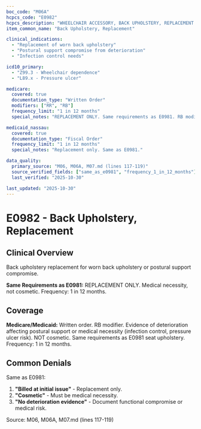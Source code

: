 ```yaml
---
boc_code: "M06A"
hcpcs_code: "E0982"
hcpcs_description: "WHEELCHAIR ACCESSORY, BACK UPHOLSTERY, REPLACEMENT ONLY, EACH"
item_common_name: "Back Upholstery, Replacement"

clinical_indications:
  - "Replacement of worn back upholstery"
  - "Postural support compromise from deterioration"
  - "Infection control needs"

icd10_primary:
  - "Z99.3 - Wheelchair dependence"
  - "L89.x - Pressure ulcer"

medicare:
  covered: true
  documentation_type: "Written Order"
  modifiers: ["RR", "RB"]
  frequency_limit: "1 in 12 months"
  special_notes: "REPLACEMENT ONLY. Same requirements as E0981. RB modifier."

medicaid_nassau:
  covered: true
  documentation_type: "Fiscal Order"
  frequency_limit: "1 in 12 months"
  special_notes: "Replacement only. Same as E0981."

data_quality:
  primary_source: "M06, M06A, M07.md (lines 117-119)"
  source_verified_fields: ["same_as_e0981", "frequency_1_in_12_months"]
  last_verified: "2025-10-30"

last_updated: "2025-10-30"
---
```


# E0982 - Back Upholstery, Replacement

## Clinical Overview

Back upholstery replacement for worn back upholstery or postural support compromise.

**Same Requirements as E0981:** REPLACEMENT ONLY. Medical necessity, not cosmetic. Frequency: 1 in 12 months.

## Coverage

**Medicare/Medicaid:** Written order. RB modifier. Evidence of deterioration affecting postural support or medical necessity (infection control, pressure ulcer risk). NOT cosmetic. Same requirements as E0981 seat upholstery. Frequency: 1 in 12 months.

## Common Denials

Same as E0981:
1. **"Billed at initial issue"** - Replacement only.
2. **"Cosmetic"** - Must be medical necessity.
3. **"No deterioration evidence"** - Document functional compromise or medical risk.

Source: M06, M06A, M07.md (lines 117-119)
